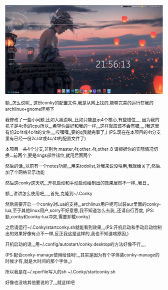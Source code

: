 <img src="https://raw.githubusercontent.com/9527tech/conkyrc/master/screenshot.png"/>




额,,怎么说呢,,
这份conky的配置文件,我是从网上找的,能够完美的运行在我的archlinux+gnome环境下

我修改了一些小问题,比如大黑边啊,,比如只能显示4个核心,有些错位,,,,
因为我的机子是4c8t的cpu所以,,,希望你最好和我的一样,,,这样就应该不会有错,,,,(我这里有份2c4t或4c4t的文件,,,,哎嘿嘿,,要的q我就完事了,)
(PS.现在在本项目的4t分支里有已经一份2c/4t或4c/4t的配置文件了)



本项目一共4个分支,非别为:master,4t;other_4t,other_8
请根据你的实际情况切换...前两个,要是rings部件错位,就用后面两个


然后的话,,以前有一个notes功能,,,用来todolist,对我来说没啥用,我就给关了,然后.加了个网络显示功能

然后这conky这天坑,,,开机启动和手动启动绘制出的效果居然不一样,,我日,,


额,,,讲讲怎么使用吧,,,,,首先,克隆到~/.Conky

然后需要开启一个conky对Lua的支持,,,archlinux用户呢可以装aur里面的conky-lua,至于其他linux用户,sorry不好意思,我不知道怎么去装,,还请自行百度,
(PS:额,conky和conky-lua冲突,需要卸载conky)

之后请运行~/.Conky/startconky.sh就能看到效果,,,(PS:开机启动和手动启动绘制出的效果好像有点不一样,反正我这是这样的,我也不知道啥原因,)

开机启动的话,,,用~/.config/autostart/conky.desktop的方法好像不行,,,,

(PS:配合conky-manage使用给佳哟!,,,其实是因为有个字体装conky-manage的时候才有,就是大时间的那个字体,,)


所以我是在~/.xporfile写入的sh ~/.Conky/startconky.sh


好像也没啥其他要说的了,,,就这样吧




